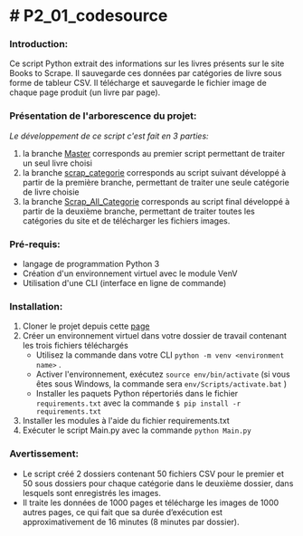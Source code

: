 # **# P2_01_codesource**

### Introduction:
Ce script Python extrait des informations sur les livres présents sur le site Books to Scrape.
Il sauvegarde ces données par catégories de livre sous forme de tableur CSV.
Il télécharge et sauvegarde le fichier image de chaque page produit (un livre par page).

### Présentation de l'arborescence du projet:
*Le développement de ce script c'est fait en 3 parties:*
  1. la branche [Master](https://github.com/RenoFar/P2_01_codesource/tree/master/ "Master") corresponds au premier script permettant de traiter un seul livre choisi
  2. la branche [scrap_categorie](https://github.com/RenoFar/P2_01_codesource/tree/scrap_categorie "scrap_categorie") corresponds au script suivant développé à partir de la première branche, permettant de traiter une seule catégorie de livre choisie
  3. la branche [Scrap_All_Categorie](https://github.com/RenoFar/P2_01_codesource/tree/Scrap_All_Category "Scrap_All_Categorie") corresponds au script final développé à partir de la deuxième branche, permettant de traiter toutes les catégories du site et de télécharger les fichiers images.
  
### Pré-requis:
- langage de programmation Python 3 
- Création d'un environnement virtuel avec le module VenV
- Utilisation d'une CLI (interface en ligne de commande)

### Installation:
1. Cloner le projet depuis cette [page](https://github.com/RenoFar/P2_01_codesource "page")
2. Créer un environnement virtuel dans votre dossier de travail contenant les trois fichiers téléchargés
	- Utilisez la commande dans votre CLI `python -m venv <environment name>`  .
	- Activer l'environnement, exécutez `source env/bin/activate`  (si vous êtes sous Windows, la commande sera `env/Scripts/activate.bat`  )
	- Installer les paquets Python répertoriés dans le fichier `requirements.txt`
		avec la commande `$ pip install -r requirements.txt`
3. Installer les modules à l'aide du fichier requirements.txt
4. Exécuter le script Main.py avec la commande `python Main.py`

### Avertissement:
 - Le script créé 2 dossiers contenant 50 fichiers CSV pour le premier et 50 sous dossiers pour chaque catégorie dans le deuxième dossier, dans lesquels sont enregistrés les images.
 - Il traite les données de 1000 pages et télécharge les images de 1000 autres pages, ce qui fait que sa durée d’exécution est approximativement de 16 minutes (8 minutes par dossier).
